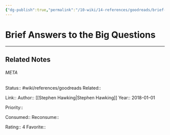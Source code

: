 ```yaml
---
{"dg-publish":true,"permalink":"/10-wiki/14-references/goodreads/brief-answers-to-the-big-questions/"}
---
```


# Brief Answers to the Big Questions
---

## Related Notes




###### META
Status:: #wiki/references/goodreads
Related:: 

Link:: 
Author:: [[Stephen Hawking\|Stephen Hawking]]
Year:: 2018-01-01

Priority:: 

Consumed:: 
Reconsume:: 

Rating:: 4
Favorite:: 
